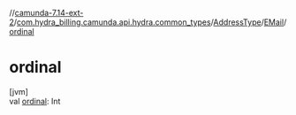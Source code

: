 //[camunda-7.14-ext-2](../../../../index.md)/[com.hydra_billing.camunda.api.hydra.common_types](../../index.md)/[AddressType](../index.md)/[EMail](index.md)/[ordinal](ordinal.md)

# ordinal

[jvm]\
val [ordinal](ordinal.md): Int
